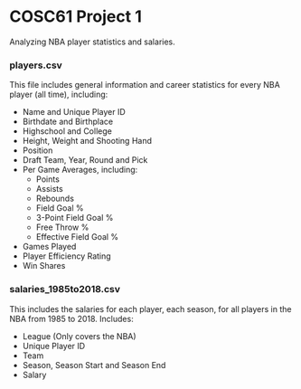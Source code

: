 # COSC61 Project 1 #
Analyzing NBA player statistics and salaries.
### players.csv ###
This file includes general information and career statistics for every NBA player (all time), including:
- Name and Unique Player ID
- Birthdate and Birthplace
- Highschool and College
- Height, Weight and Shooting Hand
- Position
- Draft Team, Year, Round and Pick
- Per Game Averages, including:
  - Points
  - Assists
  - Rebounds
  - Field Goal %
  - 3-Point Field Goal %
  - Free Throw %
  - Effective Field Goal %
- Games Played
- Player Efficiency Rating
- Win Shares
### salaries_1985to2018.csv ###
This includes the salaries for each player, each season, for all players in the NBA from 1985 to 2018. Includes:
- League (Only covers the NBA)
- Unique Player ID
- Team
- Season, Season Start and Season End
- Salary
